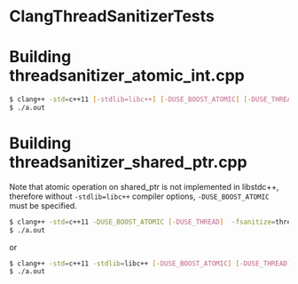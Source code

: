 ClangThreadSanitizerTests
=========================

Building threadsanitizer_atomic_int.cpp
=======================================

```bash
$ clang++ -std=c++11 [-stdlib=libc++] [-DUSE_BOOST_ATOMIC] [-DUSE_THREAD] -fsanitize=thread threadsanitizer_atomic_int.cpp
$ ./a.out
```

Building threadsanitizer_shared_ptr.cpp
=======================================

Note that atomic operation on shared_ptr is not implemented in libstdc++, therefore without `-stdlib=libc++` compiler options, `-DUSE_BOOST_ATOMIC` must be specified.

```bash
$ clang++ -std=c++11 -DUSE_BOOST_ATOMIC [-DUSE_THREAD]  -fsanitize=thread threadsanitizer_shared_ptr.cpp
$ ./a.out
```

or

```bash
$ clang++ -std=c++11 -stdlib=libc++ [-DUSE_BOOST_ATOMIC] [-DUSE_THREAD]  -fsanitize=thread threadsanitizer_shared_ptr.cpp
$ ./a.out
```

